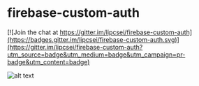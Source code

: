 # firebase-custom-auth

[![Join the chat at https://gitter.im/lipcsei/firebase-custom-auth](https://badges.gitter.im/lipcsei/firebase-custom-auth.svg)](https://gitter.im/lipcsei/firebase-custom-auth?utm_source=badge&utm_medium=badge&utm_campaign=pr-badge&utm_content=badge)

![alt text](http://i.imgur.com/VjyGXwq.jpg "Auth is coming!")

